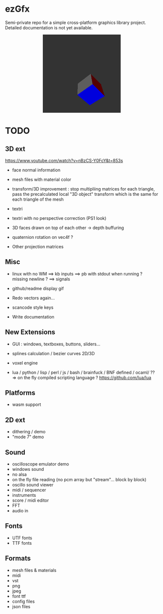 ezGfx
=====


Semi-private repo for a simple cross-platform graphics library project.
Detailed documentation is not yet available. 

<p align="center">
  <img src="./demo3d.gif"/>
</p>


TODO
====

## 3D ext

https://www.youtube.com/watch?v=nBzCS-Y0FcY&t=853s

* face normal information
* mesh files with material color

* transform/3D improvement : stop multipliing matrices for each triangle, pass the precalculated local "3D object" transform which is the same for each triangle of the mesh

* textri 
* textri with no perspective correction (PS1 look)
* 3D faces drawn on top of each other -> depth buffuring

* quaternion rotation on vec4f ?
* Other projection matrices



## Misc

* linux with no WM ==> kb inputs
                   ==> pb with stdout when running ? missing newline ?
                   ==> signals

* github/readme display gif
* Redo vectors again...
* scancode style keys
* Write documentation


## New Extensions

* GUI : windows, textboxes, buttons, sliders...
* splines calculation / bezier curves 2D/3D
* voxel engine

* lua / python / lisp / perl / js / bash / brainfuck / BNF defined / ocaml/ ??
	=> on the fly compiled scripting language ?
	https://github.com/lua/lua






## Platforms

* wasm support


## 2D ext

* dithering / demo
* "mode 7" demo



## Sound

* oscilloscope emulator demo
* windows sound
* no alsa
* on the fly file reading (no pcm array but "stream"... block by block)
* oscillo sound viewer
* midi / sequencer
* instruments
* score / midi editor
* FFT
* audio in


## Fonts

* UTF fonts
* TTF fonts

## Formats

* mesh files & materials
* midi
* vst
* png
* jpeg
* font ttf
* config files
* json files

